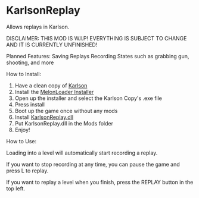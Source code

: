 # KarlsonReplay
Allows replays in Karlson.

DISCLAIMER:
THIS MOD IS W.I.P! EVERYTHING IS SUBJECT TO CHANGE AND IT IS CURRENTLY UNFINISHED!

Planned Features:
Saving Replays
Recording States such as grabbing gun, shooting, and more

How to Install:

1. Have a clean copy of [Karlson](https://danidev.itch.io/karlson)
2. Install the [MelonLoader Installer](https://github.com/HerpDerpinstine/MelonLoader/releases/latest/download/MelonLoader.Installer.exe) 
3. Open up the installer and select the Karlson Copy's .exe file
4. Press install
5. Boot up the game once without any mods
6. Install [KarlsonReplay.dll](https://github.com/nonagonn/KarlsonReplay/releases/download/1.0.0/KarlsonReplay.dll)
7. Put KarlsonReplay.dll in the Mods folder
8. Enjoy!

How to Use:

Loading into a level will automatically start recording a replay. 

If you want to stop recording at any time, you can pause the game and press L to replay.

If you want to replay a level when you finish, press the REPLAY button in the top left.
